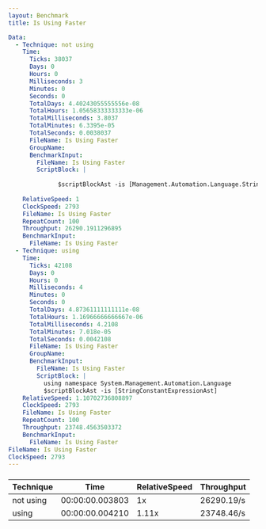 ```yaml
---
layout: Benchmark
title: Is Using Faster

Data: 
  - Technique: not using
    Time: 
      Ticks: 38037
      Days: 0
      Hours: 0
      Milliseconds: 3
      Minutes: 0
      Seconds: 0
      TotalDays: 4.40243055555556e-08
      TotalHours: 1.05658333333333e-06
      TotalMilliseconds: 3.8037
      TotalMinutes: 6.3395e-05
      TotalSeconds: 0.0038037
      FileName: Is Using Faster
      GroupName: 
      BenchmarkInput: 
        FileName: Is Using Faster
        ScriptBlock: |
          
              $scriptBlockAst -is [Management.Automation.Language.StringConstantExpressionAst]
          
    RelativeSpeed: 1
    ClockSpeed: 2793
    FileName: Is Using Faster
    RepeatCount: 100
    Throughput: 26290.1911296895
    BenchmarkInput: 
      FileName: Is Using Faster
  - Technique: using
    Time: 
      Ticks: 42108
      Days: 0
      Hours: 0
      Milliseconds: 4
      Minutes: 0
      Seconds: 0
      TotalDays: 4.87361111111111e-08
      TotalHours: 1.16966666666667e-06
      TotalMilliseconds: 4.2108
      TotalMinutes: 7.018e-05
      TotalSeconds: 0.0042108
      FileName: Is Using Faster
      GroupName: 
      BenchmarkInput: 
        FileName: Is Using Faster
        ScriptBlock: |
          using namespace System.Management.Automation.Language
          $scriptBlockAst -is [StringConstantExpressionAst]
    RelativeSpeed: 1.10702736808897
    ClockSpeed: 2793
    FileName: Is Using Faster
    RepeatCount: 100
    Throughput: 23748.4563503372
    BenchmarkInput: 
      FileName: Is Using Faster
FileName: Is Using Faster
ClockSpeed: 2793
---
```



### 


|Technique|Time           |RelativeSpeed|Throughput|
|---------|---------------|-------------|----------|
|not using|00:00:00.003803|1x           |26290.19/s|
|using    |00:00:00.004210|1.11x        |23748.46/s|

